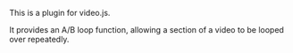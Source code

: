 This is a plugin for video.js.

It provides an A/B loop function, allowing a section of a video to be looped over repeatedly.

